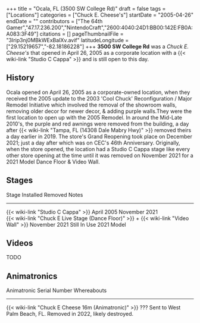 +++
title = "Ocala, FL (3500 SW College Rd)"
draft = false
tags = ["Locations"]
categories = ["Chuck E. Cheese's"]
startDate = "2005-04-26"
endDate = ""
contributors = ["The 64th Gamer","47.17.236.200","NintendoCraft","2600:4040:24D1:BB00:142E:FB0A:A083:3F49"]
citations = []
pageThumbnailFile = "3Irip3nj0MBkWExBaIXv.avif"
latitudeLongitude = ["29.15219657","-82.18186228"]
+++
**3500 SW College Rd** was a *Chuck E. Cheese's* that opened in April 26, 2005 as a corporate location with a {{< wiki-link "Studio C Cappa" >}} and is still open to this day.

## History

Ocala opened on April 26, 2005 as a corporate-owned location, when they received the 2005 update to the 2003 'Cool Chuck' Reconfiguration / Major Remodel Initiative which involved the removal of the showroom walls, removing older decor for newer decor, & adding purple walls.They were the first location to open up with the 2005 Remodel. In around the Mid-Late 2010's, the purple and red awnings were removed from the building, a day after {{< wiki-link "Tampa, FL (14308 Dale Mabry Hwy)" >}} removed theirs a day earlier in 2019. The store's Grand Reopening took place on December 2021; just a day after which was on CEC's 46th Anniversary.
Originally, when the store opened, the location had a Studio C Cappa stage like every other store opening at the time until it was removed on November 2021 for a 2021 Model Dance Floor & Video Wall.

## Stages

  Stage                                                                                           Installed       Removed         Notes
  ----------------------------------------------------------------------------------------------- --------------- --------------- ------------
  {{< wiki-link "Studio C Cappa" >}}                                                          April 2005      November 2021   
  {{< wiki-link "Chuck E Live Stage (Dance Floor)" >}} + {{< wiki-link "Video Wall" >}}   November 2021   Still In Use    2021 Model

## Videos

TODO

## Animatronics

  Animatronic                                                Serial Number   Whereabouts
  ---------------------------------------------------------- --------------- -----------------------------------------------------------------
  {{< wiki-link "Chuck E Cheese 16m (Animatronic)" >}}   ???             Sent to West Palm Beach, FL. Removed in 2022, likely destroyed.
